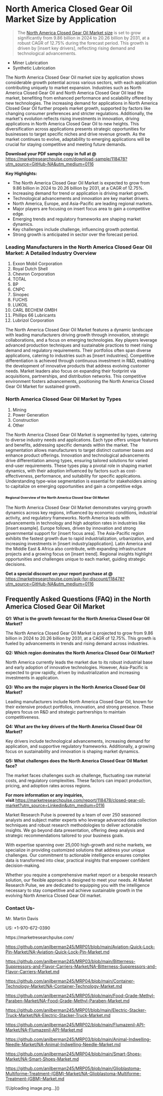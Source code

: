 <h1>North America Closed Gear Oil Market&nbsp;Size by Application</h1><blockquote><p>The <a href="https://marketresearchpulse.com/download-sample/118478?utm_source=GitHub-NA&amp;utm_medium=0116">North America Closed Gear Oil Market size</a> is set to grow significantly from 9.86 billion in 2024 to 20.26 billion by 2031, at a robust CAGR of 12.75% during the forecast period. This growth is driven by [insert key drivers], reflecting rising demand and technological advancements.</p></blockquote><ul><li>Miner Lubrication<li> Synthetic Lubrication</li></ul><p>The North America Closed Gear Oil market size by application shows considerable growth potential across various sectors, with each application contributing uniquely to market expansion. Industries such as North America Closed Gear Oil and North America Closed Gear Oil lead the market, benefiting from enhanced performance and scalability offered by new technologies. The increasing demand for applications in North America Closed Gear Oil further propels market growth, supported by factors like changing consumer preferences and stricter regulations. Additionally, the market's evolution reflects rising investments in innovation, driving applications in North America Closed Gear Oil to new heights. This diversification across applications presents strategic opportunities for businesses to target specific niches and drive revenue growth. As the market continues to evolve, adaptability to emerging applications will be crucial for staying competitive and meeting future demands.</p><p><strong>Download your PDF sample copy in full at @ </strong><a href="https://marketresearchpulse.com/download-sample/118478?utm_source=GitHub-NA&amp;utm_medium=0116">https://marketresearchpulse.com/download-sample/118478?utm_source=GitHub-NA&amp;utm_medium=0116</a></p><p><strong>Key Highlights: </strong></p><ul><li>The North America Closed Gear Oil Market is expected to grow from 9.86 billion in 2024 to 20.26 billion by 2031, at a CAGR of 12.75%.</li><li>Increasing demand for trend or application is driving market growth.</li><li>Technological advancements and innovation are key market drivers.</li><li>North America, Europe, and Asia-Pacific are leading regional markets.</li><li>Major players are focusing on insert focus area to gain a competitive edge.</li><li>Emerging trends and regulatory frameworks are shaping market dynamics.</li><li>Key challenges include challenge, influencing growth potential.</li><li>Strong growth is anticipated in sector over the forecast period.</li></ul><h3>Leading Manufacturers in the North America Closed Gear Oil Market: A Detailed Industry Overview</h3><ol><li>Exxon Mobil Corporation</li><li>Royal Dutch Shell</li><li>Chevron Corporation</li><li>TOTAL</li><li>BP</li><li>CNPC</li><li>Sinopec</li><li>FUCHS</li><li>LUKOIL</li><li>CARL BECHEM GMBH</li><li>Phillips 66 Lubricants</li><li>Lubrizol Corporation</li></ol><div class="flex max-w-full flex-col flex-grow"><div class="min-h-8 text-message flex w-full flex-col items-end gap-2 whitespace-normal break-words [.text-message+&amp;]:mt-5" dir="auto" data-message-author-role="assistant" data-message-id="fd8432e4-4910-450d-b182-61b7bfb0a01f" data-message-model-slug="gpt-4o"><div class="flex w-full flex-col gap-1 empty:hidden first:pt-[3px]"><div class="markdown prose w-full break-words dark:prose-invert light"><p>The North America Closed Gear Oil Market features a dynamic landscape with leading manufacturers driving growth through innovation, strategic collaborations, and a focus on emerging technologies. Key players leverage advanced production techniques and sustainable practices to meet rising demand and regulatory requirements. Their portfolios often span diverse applications, catering to industries such as [insert industries]. Competitive differentiation is achieved through continuous investment in R&amp;D, enabling the development of innovative products that address evolving customer needs. Market leaders also focus on expanding their footprint via acquisitions, partnerships, and distribution networks. This competitive environment fosters advancements, positioning the North America Closed Gear Oil Market for sustained growth.</p></div></div></div></div><h3>North America Closed Gear Oil Market by Types</h3><ol><li>Mining<li> Power Generation<li> Construction<li> Other</li></ol><div class="flex max-w-full flex-col flex-grow"><div class="min-h-8 text-message flex w-full flex-col items-end gap-2 whitespace-normal break-words [.text-message+&amp;]:mt-5" dir="auto" data-message-author-role="assistant" data-message-id="084470be-0bb7-4664-bddf-5156b4f41249" data-message-model-slug="gpt-4o-mini"><div class="flex w-full flex-col gap-1 empty:hidden first:pt-[3px]"><div class="markdown prose w-full break-words dark:prose-invert light"><p>The North America Closed Gear Oil Market is segmented by types, catering to diverse industry needs and applications. Each type offers unique features and benefits, addressing specific demands within the market. The segmentation allows manufacturers to target distinct customer bases and enhance product offerings. Innovation and technological advancements drive differentiation among types, ensuring tailored solutions for varied end-user requirements. These types play a pivotal role in shaping market dynamics, with their adoption influenced by factors such as cost-effectiveness, performance, and suitability for specific applications. Understanding type-wise segmentation is essential for stakeholders aiming to capitalize on emerging opportunities and gain a competitive edge.</p></div></div></div></div><h3><span style="font-size: 11px;">Regional Overview of the North America Closed Gear Oil Market</span></h3><div class="flex max-w-full flex-col flex-grow"><div class="min-h-8 text-message flex w-full flex-col items-end gap-2 whitespace-normal break-words [.text-message+&amp;]:mt-5" dir="auto" data-message-author-role="assistant" data-message-id="e9038762-ce64-4e30-91c9-9bd413514231" data-message-model-slug="gpt-4o-mini"><div class="flex w-full flex-col gap-1 empty:hidden first:pt-[3px]"><div class="markdown prose w-full break-words dark:prose-invert light"><p>The North America Closed Gear Oil Market demonstrates varying growth dynamics across key regions, influenced by economic conditions, industrial activity, and regulatory frameworks. North America leads with advancements in technology and high adoption rates in industries like [insert example]. Europe follows, driven by innovation and strong governmental support for [insert focus area]. The Asia-Pacific region exhibits the fastest growth due to rapid industrialization, urbanization, and increasing investments in [insert industry/application]. Latin America and the Middle East &amp; Africa also contribute, with expanding infrastructure projects and a growing focus on [insert trend]. Regional insights highlight opportunities and challenges unique to each market, guiding strategic decisions.</p></div></div></div></div><p><strong>Get a special discount on your report purchase at @ </strong><a href="https://marketresearchpulse.com/ask-for-discount/118478?utm_source=GitHub-NA&amp;utm_medium=0116">https://marketresearchpulse.com/ask-for-discount/118478?utm_source=GitHub-NA&amp;utm_medium=0116</a></p><h2>Frequently Asked Questions (FAQ) in the North America Closed Gear Oil Market</h2><p><strong>Q1: What is the growth forecast for the North America Closed Gear Oil Market?</strong></p><p>The North America Closed Gear Oil Market is projected to grow from 9.86 billion in 2024 to 20.26 billion by 2031, at a CAGR of 12.75%. This growth is fueled by advancements in trends and rising demand across industries.</p><p><strong>Q2: Which region dominates the North America Closed Gear Oil Market?</strong></p><p>North America currently leads the market due to its robust industrial base and early adoption of innovative technologies. However, Asia-Pacific is expected to grow rapidly, driven by industrialization and increasing investments in application.</p><p><strong>Q3: Who are the major players in the North America Closed Gear Oil Market?</strong></p><p>Leading manufacturers include North America Closed Gear Oil, known for their extensive product portfolios, innovation, and strong presence. These players focus on R&amp;D and strategic partnerships to maintain competitiveness.</p><p><strong>Q4: What are the key drivers of the North America Closed Gear Oil Market?</strong></p><p>Key drivers include technological advancements, increasing demand for application, and supportive regulatory frameworks. Additionally, a growing focus on sustainability and innovation is shaping market dynamics.</p><p><strong>Q5: What challenges does the North America Closed Gear Oil Market face?</strong></p><p>The market faces challenges such as challenge, fluctuating raw material costs, and regulatory complexities. These factors can impact production, pricing, and adoption rates across regions.</p><p><strong>For more information or any inquiries, visit&nbsp;</strong><a href="https://marketresearchpulse.com/report/118478/closed-gear-oil-market?utm_source=Linkedin&utm_medium=0116">https://marketresearchpulse.com/report/118478/closed-gear-oil-market?utm_source=Linkedin&utm_medium=0116</a></p><p>Market Research Pulse is powered by a team of over 250 seasoned analysts and subject matter experts who leverage advanced data collection techniques and robust research methodologies to deliver actionable insights. We go beyond data presentation, offering deep analysis and strategic recommendations tailored to your business goals.</p><p>With expertise spanning over 25,000 high-growth and niche markets, we specialize in providing customized solutions that address your unique challenges. Our commitment to actionable intelligence ensures complex data is transformed into clear, practical insights that empower confident decision-making.</p><p>Whether you require a comprehensive market report or a bespoke research solution, our flexible approach is designed to meet your needs. At Market Research Pulse, we are dedicated to equipping you with the intelligence necessary to stay competitive and achieve sustainable growth in the evolving North America Closed Gear Oil market.</p><h3><strong>Contact Us-</strong></h3><p>Mr. Martin Davis</p><p>US: +1-970-672-0390</p><p>https://marketresearchpulse.com/</p><p><a href="https://github.com/anilberman245/MRP01/blob/main/Aviation-Quick-Lock-Pin-Market/NA-Aviation-Quick-Lock-Pin-Market.md">https://github.com/anilberman245/MRP01/blob/main/Aviation-Quick-Lock-Pin-Market/NA-Aviation-Quick-Lock-Pin-Market.md</a></p><p><a href="https://github.com/anilberman245/MRP03/blob/main/Bitterness-Suppressors-and-Flavor-Carriers-Market/NA-Bitterness-Suppressors-and-Flavor-Carriers-Market.md">https://github.com/anilberman245/MRP03/blob/main/Bitterness-Suppressors-and-Flavor-Carriers-Market/NA-Bitterness-Suppressors-and-Flavor-Carriers-Market.md</a></p><p><a href="https://github.com/anilberman245/MRP04/blob/main/Container-Technology-Market/NA-Container-Technology-Market.md">https://github.com/anilberman245/MRP04/blob/main/Container-Technology-Market/NA-Container-Technology-Market.md</a></p><p><a href="https://github.com/anilberman245/MRP05/blob/main/Food-Grade-Methyl-Paraben-Market/NA-Food-Grade-Methyl-Paraben-Market.md">https://github.com/anilberman245/MRP05/blob/main/Food-Grade-Methyl-Paraben-Market/NA-Food-Grade-Methyl-Paraben-Market.md</a></p><p><a href="https://github.com/anilberman245/MRP01/blob/main/Electric-Stacker-Truck-Market/NA-Electric-Stacker-Truck-Market.md">https://github.com/anilberman245/MRP01/blob/main/Electric-Stacker-Truck-Market/NA-Electric-Stacker-Truck-Market.md</a></p><p><a href="https://github.com/anilberman245/MRP02/blob/main/Flumazenil-API-Market/NA-Flumazenil-API-Market.md">https://github.com/anilberman245/MRP02/blob/main/Flumazenil-API-Market/NA-Flumazenil-API-Market.md</a></p><p><a href="https://github.com/anilberman245/MRP03/blob/main/Animal-Indwelling-Needle-Market/NA-Animal-Indwelling-Needle-Market.md">https://github.com/anilberman245/MRP03/blob/main/Animal-Indwelling-Needle-Market/NA-Animal-Indwelling-Needle-Market.md</a></p><p><a href="https://github.com/anilberman245/MRP04/blob/main/Smart-Shoes-Market/NA-Smart-Shoes-Market.md">https://github.com/anilberman245/MRP04/blob/main/Smart-Shoes-Market/NA-Smart-Shoes-Market.md</a></p><p><a href="https://github.com/anilberman245/MRP05/blob/main/Glioblastoma-Multiforme-Treatment-(GBM)-Market/NA-Glioblastoma-Multiforme-Treatment-(GBM)-Market.md">https://github.com/anilberman245/MRP05/blob/main/Glioblastoma-Multiforme-Treatment-(GBM)-Market/NA-Glioblastoma-Multiforme-Treatment-(GBM)-Market.md</a></p>
![Uploading image.png…]()
